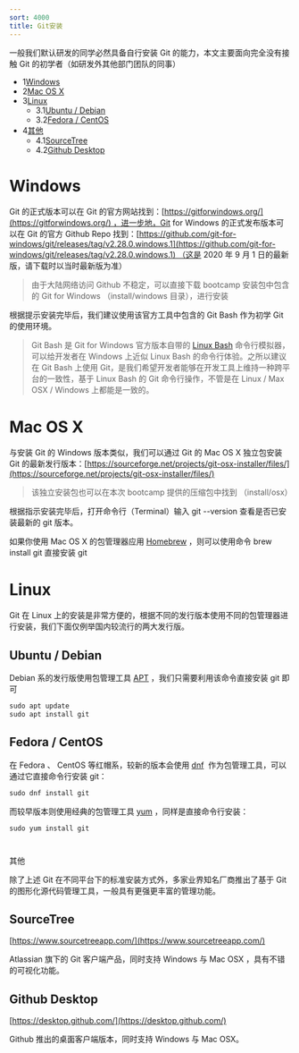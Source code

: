 ```yaml
---
sort: 4000
title: Git安装
---
```


一般我们默认研发的同学必然具备自行安装 Git 的能力，本文主要面向完全没有接触 Git 的初学者（如研发外其他部门团队的同事）

- 1[Windows](#id-安装Git-Windows)
- 2[Mac OS X](#id-安装Git-MacOSX)
- 3[Linux](#id-安装Git-Linux)
  - 3.1[Ubuntu / Debian](#id-安装Git-Ubuntu/Debian)
  - 3.2[Fedora / CentOS](#id-安装Git-Fedora/CentOS)
- 4[其他](#id-安装Git-其他)
  - 4.1[SourceTree](#id-安装Git-SourceTree)
  - 4.2[Github Desktop](#id-安装Git-GithubDesktop)

# Windows

Git 的正式版本可以在 Git 的官方网站找到：[https://gitforwindows.org/](https://gitforwindows.org/) ，进一步地，Git for Windows 的正式发布版本可以在 Git 的官方 Github Repo 找到：[https://github.com/git-for-windows/git/releases/tag/v2.28.0.windows.1](https://github.com/git-for-windows/git/releases/tag/v2.28.0.windows.1) （这是 2020 年 9 月 1 日的最新版，请下载时以当时最新版为准）

> 由于大陆网络访问 Github 不稳定，可以直接下载 bootcamp 安装包中包含的 Git for Windows （install/windows 目录），进行安装

根据提示安装完毕后，我们建议使用该官方工具中包含的 Git Bash 作为初学 Git 的使用环境。

> Git Bash 是 Git for Windows 官方版本自带的 [Linux Bash](<https://en.wikipedia.org/wiki/Bash_(Unix_shell)>) 命令行模拟器，可以给开发者在 Windows 上近似 Linux Bash 的命令行体验。之所以建议在 Git Bash 上使用 Git，是我们希望开发者能够在开发工具上维持一种跨平台的一致性，基于 Linux Bash 的 Git 命令行操作，不管是在 Linux / Max OSX / Windows 上都能是一致的。

# Mac OS X

与安装 Git 的 Windows 版本类似，我们可以通过 Git 的 Mac OS X 独立包安装 Git 的最新发行版本：[https://sourceforge.net/projects/git-osx-installer/files/](https://sourceforge.net/projects/git-osx-installer/files/)

> 该独立安装包也可以在本次 bootcamp 提供的压缩包中找到 （install/osx）

根据指示安装完毕后，打开命令行（Terminal）输入 git --version 查看是否已安装最新的 git 版本。

如果你使用 Mac OS X 的包管理器应用 [Homebrew](https://brew.sh/) ，则可以使用命令 brew install git 直接安装 git

# Linux

Git 在 Linux 上的安装是非常方便的，根据不同的发行版本使用不同的包管理器进行安装，我们下面仅例举国内较流行的两大发行版。

## Ubuntu / Debian

Debian 系的发行版使用包管理工具 [APT](http://manpages.ubuntu.com/manpages/focal/man8/apt.8.html) ，我们只需要利用该命令直接安装 git 即可

```C#
sudo apt update
sudo apt install git
```

## Fedora / CentOS

在 Fedora 、 CentOS 等红帽系，较新的版本会使用 [dnf](https://fedoraproject.org/wiki/Dnf)  作为包管理工具，可以通过它直接命令行安装 git：

```C#
sudo dnf install git
```

而较早版本则使用经典的包管理工具 [yum](https://fedoraproject.org/wiki/Yum) ，同样是直接命令行安装：

```C#
sudo yum install git
```

#

其他

除了上述 Git 在不同平台下的标准安装方式外，多家业界知名厂商推出了基于 Git 的图形化源代码管理工具，一般具有更强更丰富的管理功能。

## SourceTree

[https://www.sourcetreeapp.com/](https://www.sourcetreeapp.com/)

Atlassian 旗下的 Git 客户端产品，同时支持 Windows 与 Mac OSX ，具有不错的可视化功能。

## Github Desktop

[https://desktop.github.com/](https://desktop.github.com/)

Github 推出的桌面客户端版本，同时支持 Windows 与 Mac OSX。
